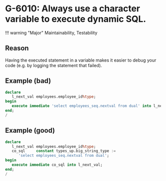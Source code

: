 # G-6010: Always use a character variable to execute dynamic SQL.

!!! warning "Major"
    Maintainability, Testability

## Reason

Having the executed statement in a variable makes it easier to debug your code (e.g. by logging the statement that failed).

## Example (bad)

``` sql
declare
   l_next_val employees.employee_id%type;
begin
   execute immediate 'select employees_seq.nextval from dual' into l_next_val;
end;
/
```

## Example (good)

``` sql
declare
   l_next_val employees.employee_id%type;
   co_sql     constant types_up.big_string_type :=
      'select employees_seq.nextval from dual';
begin
   execute immediate co_sql into l_next_val;
end;
/
```